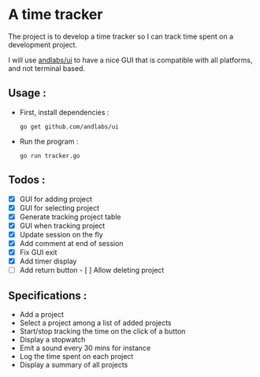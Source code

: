 # A time tracker

The project is to develop a time tracker so I can track time 
spent on a development project.

I will use [andlabs/ui](https://github.com/andlabs/ui) to have
a nice GUI that is compatible with all platforms, and not terminal
based.


## Usage :

- First, install dependencies :

  `go get github.com/andlabs/ui`
- Run the program : 
 
  `go run tracker.go`



## Todos :
- [x] GUI for adding project
- [x] GUI for selecting project
- [x] Generate tracking project table
- [x] GUI when tracking project
- [x] Update session on the fly
- [x] Add comment at end of session
- [x] Fix GUI exit
- [x] Add timer display
- [ ] Add return button
- [ ] Allow deleting project

## Specifications :
- Add a project
- Select a project among a list of added projects
- Start/stop tracking the time on the click of a button
- Display a stopwatch
- Emit a sound every 30 mins for instance
- Log the time spent on each project
- Display a summary of all projects
